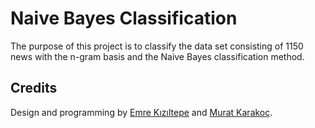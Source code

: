 # Naive Bayes Classification
The purpose of this project is to classify the data set consisting of 1150 news with the n-gram basis and the Naive Bayes classification method.

## Credits
Design and programming by [Emre Kızıltepe](https://github.com/emrekiziltepe) and [Murat Karakoç](https://github.com/murat199).
